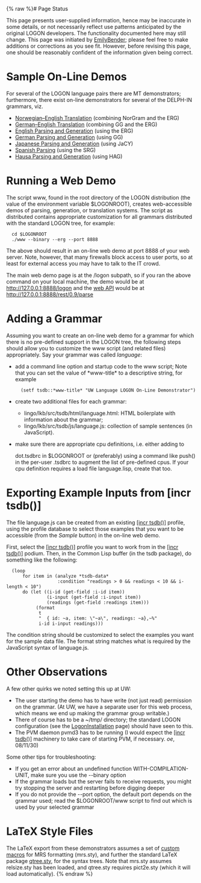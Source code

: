 {% raw %}# Page Status

This page presents user-supplied information, hence may be inaccurate in
some details, or not necessarily reflect use patterns anticipated by the
original LOGON developers. The functionality documented here may still
change. This page was initiated by [EmilyBender](../EmilyBender); please
feel free to make additions or corrections as you see fit. However,
before revising this page, one should be reasonably confident of the
information given being correct.

# Sample On-Line Demos

For several of the LOGON language pairs there are MT demonstrators;
furthermore, there exist on-line demonstrators for several of the
DELPH-IN grammars, viz.

- [Norwegian–English Translation](http://noen.emmtee.net/) (combining
NorGram and the ERG)
- [German–English Translation](http://deen.emmtee.net/) (combining GG
and the ERG)
- [English Parsing and Generation](http://erg.emmtee.net/) (using the
ERG)
- [German Parsing and Generation](http://gg.delph-in.net/) (using GG)
- [Japanese Parsing and Generation](http://jacy.delph-in.net/) (using
JaCY)
- [Spanish Parsing](http://srg.delph-in.net/) (using the SRG)
- [Hausa Parsing and Generation](http://hag.delph-in.net/) (using HAG)

# Running a Web Demo

The script www, found in the root directory of the LOGON distribution
(the value of the environment variable $LOGONROOT), creates
web-accessible demos of parsing, generation, or translation systems. The
script as distributed contains appropriate customization for all
grammars distributed with the standard LOGON tree, for example:

      cd $LOGONROOT
      ./www --binary --erg --port 8888

The above should result in an on-line web demo at port 8888 of your web
server. Note, however, that many firewalls block access to user ports,
so at least for external access you may have to talk to the IT crowd.

The main web demo page is at the /logon subpath, so if you ran the above
command on your local machine, the demo would be at
<http://127.0.0.1:8888/logon> and the [web API](https://blog.inductorsoftware.com/docsproto/erg/ErgApi) would be at
<http://127.0.0.1:8888/rest/0.9/parse>

# Adding a Grammar

Assuming you want to create an on-line web demo for a grammar for which
there is no pre-defined support in the LOGON tree, the following steps
should allow you to customize the www script (and related files)
appropriately. Say your grammar was called *language*:

- add a command line option and startup code to the www script; Note
that you can set the value of \*www-title\* to a descriptive string,
for example
  
        (setf tsdb::*www-title* "UW Language LOGON On-Line Demonstrator")
- create two additional files for each grammar:
  - lingo/lkb/src/tsdb/html/language.html: HTML boilerplate with
information about the grammar;
  - lingo/lkb/src/tsdb/js/language.js: collection of sample
sentences (in JavaScript).
- make sure there are appropriate cpu definitions, i.e. either adding
to
  
  dot.tsdbrc in $LOGONROOT or (preferably) using a command like push()
in the per-user .tsdbrc to augment the list of pre-defined cpus. If
your cpu definition requires a load file language.lisp, create that
too.

# Exporting Example Inputs from \[incr tsdb()\]

The file language.js can be created from an existing [\[incr
tsdb()\]](http://www.delph-in.net/itsdb) profile, using the profile
database to select those examples that you want to be accessible (from
the *Sample* button) in the on-line web demo.

First, select the [\[incr tsdb()\]](http://www.delph-in.net/itsdb)
profile you want to work from in the [\[incr
tsdb()\]](http://www.delph-in.net/itsdb) podium. Then, in the Common
Lisp buffer (in the tsdb package), do something like the following:

      (loop
          for item in (analyze *tsdb-data*
                       :condition "readings > 0 && readings < 10 && i-length < 10")
          do (let ((i-id (get-field :i-id item))
                   (i-input (get-field :i-input item))
                   (readings (get-field :readings item)))
               (format
                t
                "  { id: ~a, item: \"~a\", readings: ~a},~%" 
                i-id i-input readings)))

The condition string should be customized to select the examples you
want for the sample data file. The format string matches what is
required by the JavaScript syntax of language.js.

# Other Observations

A few other quirks we noted setting this up at UW:

- The user starting the demo has to have write (not just read)
permission on the grammar. (At UW, we have a separate user for this
web process, which means we end up making the grammar group
writable.)
- There of course has to be a \~/tmp/ directory; the standard LOGON
configuration (see the [LogonInstallation](../LogonInstallation) page)
should have seen to this.
- The PVM daemon pvmd3 has to be running (I would expect the [\[incr
tsdb()\]](http://www.delph-in.net/itsdb) machinery to take care of
starting PVM, if necessary. *oe*, 08/11/30)

Some other tips for troubleshooting:

- If you get an error about an undefined function
WITH-COMPILATION-UNIT, make sure you use the --binary option
- If the grammar loads but the server fails to receive requests, you
might try stopping the server and restarting before digging deeper
- If you do not provide the --port option, the default port depends on
the grammar used; read the $LOGONROOT/www script to find out which
is used by your selected grammar

# LaTeX Style Files

The LaTeX export from these demonstrators assumes a set of [custom
macros](http://svn.emmtee.net/ltg/tex/mrs.sty) for MRS formatting
(mrs.sty), and further the standard LaTeX package
[qtree.sty](http://www.ctan.org/tex-archive/macros/latex/contrib/qtree/),
for the syntax trees. Note that mrs.sty assumes relsize.sty has been
loaded, and qtree.sty requires pict2e.sty (which it will load
automatically).
{% endraw %}